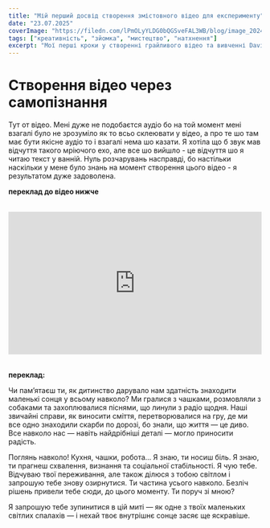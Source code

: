 ```yaml
---
title: "Мій перший досвід створення змістовного відео для експерименту"
date: "23.07.2025"
coverImage: "https://filedn.com/lPmOLyYLDG0bQGSveFAL3WB/blog/image_2024-12-01_11-08-14.png"
tags: ["креативність", "зйомка", "мистецтво", "натхнення"]
excerpt: "Мої перші кроки у створенні грайливого відео та вивченні Davinci Resolve на цьому шляху"
---
```


# Створення відео через самопізнання

Тут от відео. Мені дуже не подобаєтся аудіо бо на той момент мені взагалі було не зрозуміло як то всьо склеювати у відео, а про те шо там має бути якісне аудіо то і взагалі нема шо казати. Я хотіла що б звук мав відчуття такого мріючого ехо, але все шо вийшло - це відчуття шо я читаю текст у ванній. Нуль розчарувань насправді, бо настільки наскільки у мене було знань на момент створення цього відео - я результатом дуже задоволена.

**переклад до відео нижче**

<div style="width: 100%; aspect-ratio: 16/9; margin: 2rem 0;">
  <iframe 
    src="https://www.youtube.com/embed/H-s-j1d7P2k" 
    title="YouTube video player" 
    frameborder="0" 
    allow="accelerometer; autoplay; clipboard-write; encrypted-media; gyroscope; picture-in-picture; web-share" 
    allowfullscreen
    style="width: 100%; height: 100%; display: block; border: none;"
  ></iframe>
</div>

**переклад:**

Чи пам’ятаєш ти, як дитинство дарувало нам здатність знаходити маленькі сонця у всьому навколо?
Ми гралися з чашками, розмовляли з собаками та захоплювалися піснями, що линули з радіо щодня.
Наші звичайні справи, як виносити сміття, перетворювалися на гру, де ми все одно знаходили скарби по дорозі, бо знали, що життя — це диво.
Все навколо нас — навіть найдрібніші деталі — могло приносити радість.

Поглянь навколо! Кухня, чашки, робота... Я знаю, ти носиш біль.
Я знаю, ти прагнеш схвалення, визнання та соціальної стабільності. Я чую тебе. Відчуваю твої переживання, але також ділюся з тобою світлом і запрошую тебе знову озирнутися.
Ти частина усього навколо. Безліч рішень привели тебе сюди, до цього моменту. Ти поруч зі мною?

Я запрошую тебе зупинитися в цій миті — як одне з твоїх маленьких світлих спалахів — і нехай твоє внутрішнє сонце засяє ще яскравіше.
